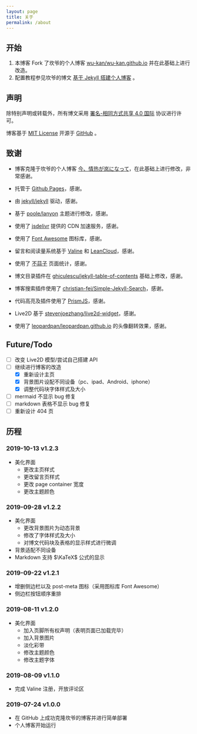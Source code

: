 ```yaml
---
layout: page
title: 关于
permalink: /about
---
```


## 开始

1. 本博客 Fork 了坎爷的个人博客 [wu-kan/wu-kan.github.io](https://github.com/wu-kan/wu-kan.github.io) 并在此基础上进行改造。
2. 配置教程参见坎爷的博文 [基于 Jekyll 搭建个人博客](https://wu-kan.github.io/posts/%E5%8D%9A%E5%AE%A2%E6%90%AD%E5%BB%BA/%E5%9F%BA%E4%BA%8EJekyll%E6%90%AD%E5%BB%BA%E4%B8%AA%E4%BA%BA%E5%8D%9A%E5%AE%A2) 。

## 声明

除特别声明或转载外，所有博文采用 [署名-相同方式共享 4.0 国际](https://creativecommons.org/licenses/by-sa/4.0/deed.zh) 协议进行许可。

博客基于 [MIT License](https://github.com/Ender-coder/ender-coder.github.io/blob/master/LICENSE) 开源于 [GitHub](https://github.com/Ender-coder/ender-coder.github.io) 。

## 致谢

- 博客克隆于坎爷的个人博客 [今、情热が岚になって](https://wu-kan.github.io)，在此基础上进行修改，非常感谢。

- 托管于 [Github Pages](https://pages.github.com/)，感谢。

- 由 [jekyll/jekyll](https://github.com/jekyll/jekyll) 驱动，感谢。

- 基于 [poole/lanyon](https://github.com/poole/lanyon) 主题进行修改，感谢。

- 使用了 [jsdelivr](https://www.jsdelivr.com/) 提供的 CDN 加速服务，感谢。

- 使用了 [Font Awesome](https://fontawesome.com/) 图标库，感谢。

- 留言和阅读量系统基于 [Valine](https://valine.js.org/) 和 [LeanCloud](https://leancloud.cn/)，感谢。

- 使用了 [不蒜子](http://busuanzi.ibruce.info/) 页面统计，感谢。

- 博文目录插件在 [ghiculescu/jekyll-table-of-contents](https://github.com/ghiculescu/jekyll-table-of-contents) 基础上修改，感谢。

- 博客搜索插件使用了 [christian-fei/Simple-Jekyll-Search](https://github.com/christian-fei/Simple-Jekyll-Search)，感谢。

- 代码高亮及插件使用了 [PrismJS](https://prismjs.com/)，感谢。

- Live2D 基于 [stevenjoezhang/live2d-widget](https://github.com/stevenjoezhang/live2d-widget)，感谢。

- 使用了 [leopardpan/leopardpan.github.io](https://github.com/leopardpan/leopardpan.github.io) 的头像翻转效果，感谢。

## Future/Todo

- [ ] 改变 Live2D 模型/尝试自己搭建 API
- [ ] 继续进行博客的改造
  - [x] 重新设计主页
  - [x] 背景图片设配不同设备（pc、ipad、Android、iphone）
  - [x] 调整代码块字体样式及大小
- [ ] mermaid 不显示 bug 修复
- [ ] markdown 表格不显示 bug 修复
- [ ] 重新设计 404 页

## 历程

### 2019-10-13 v1.2.3

- 美化界面
  - 更改主页样式
  - 更改留言页样式
  - 更改 page container 宽度
  - 更改主题颜色

### 2019-09-28 v1.2.2

- 美化界面
  - 更改背景图片为动态背景
  - 修改了字体样式及大小
  - 对博文代码块及表格的显示样式进行微调
- 背景适配不同设备
- Markdown 支持 $\KaTeX$ 公式的显示

### 2019-09-22 v1.2.1

- 增删侧边栏以及 post-meta 图标（采用图标库 Font Awesome）
- 侧边栏按钮顺序重排

### 2019-08-11 v1.2.0

- 美化界面
  - 加入页脚所有权声明（表明页面已加载完毕）
  - 加入背景图片
  - 淡化彩带
  - 修改主题颜色
  - 修改主题字体

### 2019-08-09 v1.1.0

- 完成 Valine 注册，开放评论区

### 2019-07-24 v1.0.0

- 在 GitHub 上成功克隆坎爷的博客并进行简单部署
- 个人博客开始运行

